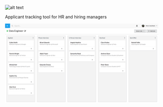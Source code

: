 ![alt text][logo]

[logo]:(https://github.com/TalentBoard/Talentboard/blob/master/talentboard-app/src/assets/images/logo-black-variant.svg)

Applicant tracking tool for HR and hiring managers

![alt text](https://github.com/TalentBoard/Talentboard/blob/master/talentboard-app/src/assets/images/talentboard.png)
